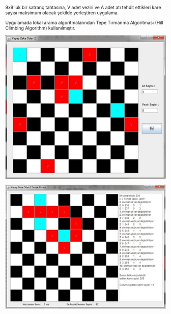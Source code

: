9x9’luk bir satranç tahtasına, V adet veziri ve A adet atı tehdit ettikleri kare sayısı 
maksimum olacak şekilde yerleştiren uygulama.

Uygulamada lokal arama algoritmalarından Tepe Tırmanma Algoritması (Hill Climbing Algorithm) kullanılmıştır.

![Alt text](https://github.com/th3gundy/HillClimbingAlgorithm/blob/master/pic/2_1.JPG "SS 1")

![Alt text](https://github.com/th3gundy/HillClimbingAlgorithm/blob/master/pic/2_2.JPG "SS 1")
